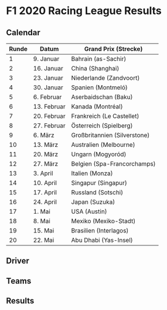 # F1 2020 Racing League Results

## Calendar

| Runde |       Datum | Grand Prix (Strecke)         |
| ----- | ----------- | ---------------------------- |
|    1  |   9. Januar | Bahrain (as-Sachir)          |
|    2  |  16. Januar | China (Shanghai)             |
|    3  |  23. Januar | Niederlande (Zandvoort)      |
|    4  |  30. Januar | Spanien (Montmeló)           |
|    5  |  6. Februar | Aserbaidschan (Baku)         |
|    6  | 13. Februar | Kanada (Montréal)            |
|    7  | 20. Februar | Frankreich (Le Castellet)    |
|    8  | 27. Februar | Österreich (Spielberg)       |
|    9  |     6. März | Großbritannien (Silverstone) |
|   10  |    13. März | Australien (Melbourne)       |
|   11  |    20. März | Ungarn (Mogyoród)            |
|   12  |    27. März | Belgien (Spa-Francorchamps)  |
|   13  |    3. April | Italien (Monza)              |
|   14  |   10. April | Singapur (Singapur)          |
|   15  |   17. April | Russland (Sotschi)           |
|   16  |   24. April | Japan (Suzuka)               |
|   17  |      1. Mai | USA (Austin)                 |
|   18  |      8. Mai | Mexiko (Mexiko-Stadt)        |
|   19  |     15. Mai | Brasilien (Interlagos)       |
|   20  |     22. Mai | Abu Dhabi (Yas-Insel)        |

## Driver

## Teams

## Results


